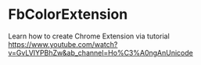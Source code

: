 # FbColorExtension
Learn how to create Chrome Extension via tutorial https://www.youtube.com/watch?v=GvLVIYPBhZw&ab_channel=Ho%C3%A0ngAnUnicode
